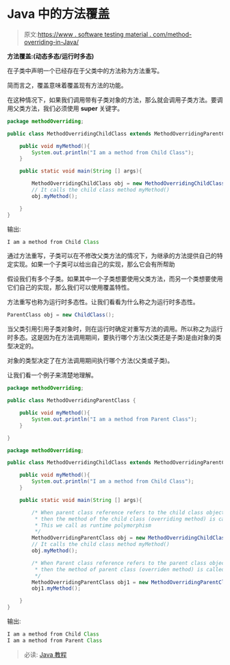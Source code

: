 # Java 中的方法覆盖

> 原文:[https://www . software testing material . com/method-overriding-in-Java/](https://www.softwaretestingmaterial.com/method-overriding-in-java/)

**方法覆盖:(动态多态/运行时多态)**

在子类中声明一个已经存在于父类中的方法称为方法重写。

简而言之，覆盖意味着覆盖现有方法的功能。

在这种情况下，如果我们调用带有子类对象的方法，那么就会调用子类方法。要调用父类方法，我们必须使用 **super** 关键字。

```java
package methodOverriding;

public class MethodOverridingChildClass extends MethodOverridingParentClass{

	public void myMethod(){
		System.out.println("I am a method from Child Class");
	}

	public static void main(String [] args){

		MethodOverridingChildClass obj = new MethodOverridingChildClass();
		// It calls the child class method myMethod()
		obj.myMethod();

	}
}
```

输出:

```java
I am a method from Child Class
```

通过方法重写，子类可以在不修改父类方法的情况下，为继承的方法提供自己的特定实现。如果一个子类可以给出自己的实现，那么它会有所帮助

假设我们有多个子类。如果其中一个子类想要使用父类方法，而另一个类想要使用它们自己的实现，那么我们可以使用覆盖特性。

方法重写也称为运行时多态性。让我们看看为什么称之为运行时多态性。

```java
ParentClass obj = new ChildClass();
```

当父类引用引用子类对象时，则在运行时确定对重写方法的调用。所以称之为运行时多态。这是因为在方法调用期间，要执行哪个方法(父类还是子类)是由对象的类型决定的。

对象的类型决定了在方法调用期间执行哪个方法(父类或子类)。

让我们看一个例子来清楚地理解。

```java
package methodOverriding;

public class MethodOverridingParentClass {

	public void myMethod(){
		System.out.println("I am a method from Parent Class");
	}

}
```

```java
package methodOverriding;

public class MethodOverridingChildClass extends MethodOverridingParentClass{

	public void myMethod(){
		System.out.println("I am a method from Child Class");
	}

	public static void main(String [] args){

		/* When parent class reference refers to the child class object
		 * then the method of the child class (overriding method) is called.
		 * This we call as runtime polymorphism
		 */
		MethodOverridingParentClass obj = new MethodOverridingChildClass();
		// It calls the child class method myMethod()
		obj.myMethod();

		/* When Parent class reference refers to the parent class object
		 * then the method of parent class (overriden method) is called.
		 */
		MethodOverridingParentClass obj1 = new MethodOverridingParentClass();
		obj1.myMethod();

	}
}
```

输出:

```java
I am a method from Child Class
I am a method from Parent Class
```

> 必读: [Java 教程](https://www.softwaretestingmaterial.com/java-tutorial/)